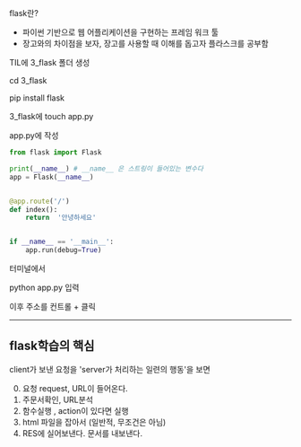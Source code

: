 flask란?
* 파이썬 기반으로 웹 어플리케이션을 구현하는 프레임 워크 툴
* 장고와의 차이점을 보자, 장고를 사용할 때 이해를 돕고자 플라스크를 공부함

TIL에 3_flask 폴더 생성

cd 3_flask

pip install flask

3_flask에 touch app.py

app.py에 작성

```python
from flask import Flask

print(__name__) # __name__ 은 스트링이 들어있는 변수다
app = Flask(__name__)


@app.route('/')
def index():
    return  '안녕하세요'


if __name__ == '__main__':
    app.run(debug=True)
```

터미널에서

python app.py 입력

이후 주소를 컨트롤 + 클릭

----

## flask학습의 핵심

client가 보낸 요청을 'server가 처리하는 일련의 행동'을 보면

0. 요청 request, URL이 들어온다.
1. 주문서확인, URL분석
2. 함수실행 , action이 있다면 실행
3. html 파일을 잡아서 (일반적, 무조건은 아님)
4. RES에 실어보낸다. 문서를 내보낸다.